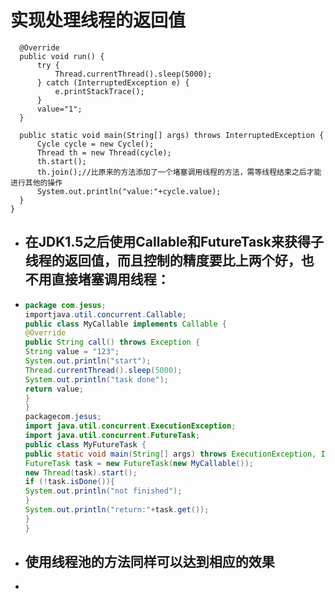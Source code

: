 # 实现处理线程的返回值

```
  @Override
  public void run() {
      try {
          Thread.currentThread().sleep(5000);
      } catch (InterruptedException e) {
          e.printStackTrace();
      }
      value="1";
  }

  public static void main(String[] args) throws InterruptedException {
      Cycle cycle = new Cycle();
      Thread th = new Thread(cycle);
      th.start();
      th.join();//比原来的方法添加了一个堵塞调用线程的方法，需等线程结束之后才能进行其他的操作
      System.out.println("value:"+cycle.value);
  }
}
```



* ## 在JDK1.5之后使用Callable和FutureTask来获得子线程的返回值，而且控制的精度要比上两个好，也不用直接堵塞调用线程：
* ```java
  package com.jesus;
  importjava.util.concurrent.Callable;
  public class MyCallable implements Callable {
  @Override
  public String call() throws Exception {
  String value = "123";
  System.out.println("start");
  Thread.currentThread().sleep(5000);
  System.out.println("task done");
  return value;
  }
  }
  packagecom.jesus;
  import java.util.concurrent.ExecutionException;
  import java.util.concurrent.FutureTask;
  public class MyFutureTask {
  public static void main(String[] args) throws ExecutionException, InterruptedException {
  FutureTask task = new FutureTask(new MyCallable());
  new Thread(task).start();
  if (!task.isDone()){
  System.out.println("not finished");
  }
  System.out.println("return:"+task.get());
  }
  }

  ```
* ## 使用线程池的方法同样可以达到相应的效果
* 


